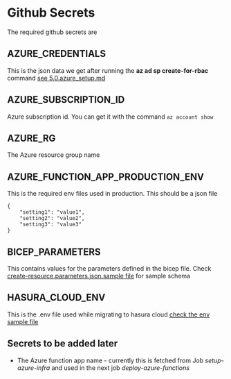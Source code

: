 # Github Secrets
The required github secrets are    

## AZURE_CREDENTIALS
This is the json data we get after running the **az ad sp create-for-rbac** command [see 5.0.azure_setup.md](5.0.azure_setup.md)

## AZURE_SUBSCRIPTION_ID
Azure subscription id. You can get it with the command `az account show`

## AZURE_RG
The Azure resource group name

## AZURE_FUNCTION_APP_PRODUCTION_ENV
This is the required env files used in production. This should be a json file 
```
{
    "setting1": "value1",
    "setting2": "value2",
    "setting3": "value3"
}
```

## BICEP_PARAMETERS
This contains values for the parameters defined in the bicep file. Check [create-resource.parameters.json.sample file](../bicep/create-resource.parameters.json.sample) for sample schema


## HASURA_CLOUD_ENV
This is the .env file used while migrating to hasura cloud [check the env sample file](../hasura-metadata/.env.example)


## Secrets to be added later
* The Azure function app name - currently this is fetched from Job *setup-azure-infra* and used in the next job *deploy-azure-functions*